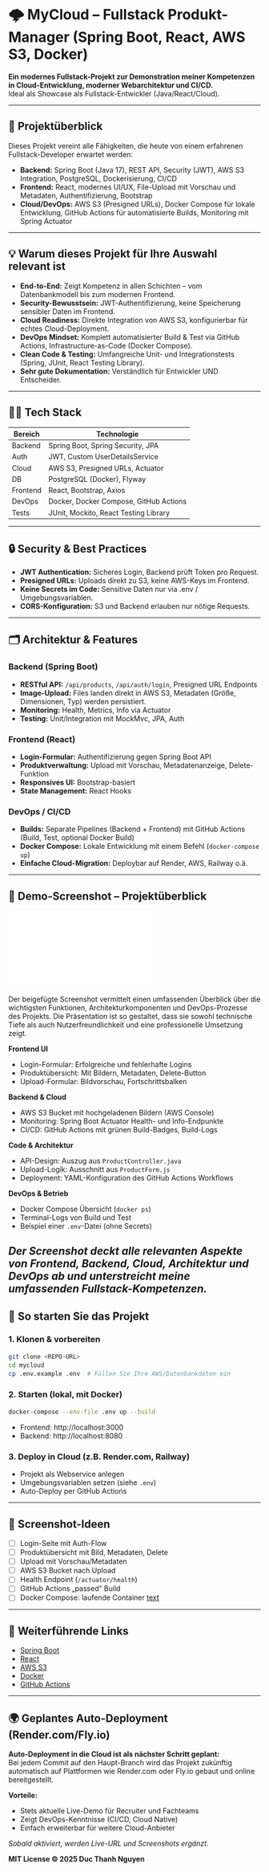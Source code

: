 # 🌩️ MyCloud – Fullstack Produkt-Manager (Spring Boot, React, AWS S3, Docker)

**Ein modernes Fullstack-Projekt zur Demonstration meiner Kompetenzen in Cloud-Entwicklung, moderner Webarchitektur und CI/CD.**  
Ideal als Showcase als Fullstack-Entwickler (Java/React/Cloud).

---

## 🚀 Projektüberblick

Dieses Projekt vereint alle Fähigkeiten, die heute von einem erfahrenen Fullstack-Developer erwartet werden:

- **Backend:** Spring Boot (Java 17), REST API, Security (JWT), AWS S3 Integration, PostgreSQL, Dockerisierung, CI/CD
- **Frontend:** React, modernes UI/UX, File-Upload mit Vorschau und Metadaten, Authentifizierung, Bootstrap
- **Cloud/DevOps:** AWS S3 (Presigned URLs), Docker Compose für lokale Entwicklung, GitHub Actions für automatisierte Builds, Monitoring mit Spring Actuator

---

## 💡 Warum dieses Projekt für Ihre Auswahl relevant ist

- **End-to-End:** Zeigt Kompetenz in allen Schichten – vom Datenbankmodell bis zum modernen Frontend.
- **Security-Bewusstsein:** JWT-Authentifizierung, keine Speicherung sensibler Daten im Frontend.
- **Cloud Readiness:** Direkte Integration von AWS S3, konfigurierbar für echtes Cloud-Deployment.
- **DevOps Mindset:** Komplett automatisierter Build & Test via GitHub Actions, Infrastructure-as-Code (Docker Compose).
- **Clean Code & Testing:** Umfangreiche Unit- und Integrationstests (Spring, JUnit, React Testing Library).
- **Sehr gute Dokumentation:** Verständlich für Entwickler UND Entscheider.

---

## 🧑‍💻 Tech Stack

| Bereich    | Technologie                         |
| ---------- | ----------------------------------- |
| Backend    | Spring Boot, Spring Security, JPA   |
| Auth       | JWT, Custom UserDetailsService      |
| Cloud      | AWS S3, Presigned URLs, Actuator    |
| DB         | PostgreSQL (Docker), Flyway         |
| Frontend   | React, Bootstrap, Axios             |
| DevOps     | Docker, Docker Compose, GitHub Actions |
| Tests      | JUnit, Mockito, React Testing Library |

---

## 🔒 Security & Best Practices

- **JWT Authentication:** Sicheres Login, Backend prüft Token pro Request.
- **Presigned URLs:** Uploads direkt zu S3, keine AWS-Keys im Frontend.
- **Keine Secrets im Code:** Sensitive Daten nur via .env / Umgebungsvariablen.
- **CORS-Konfiguration:** S3 und Backend erlauben nur nötige Requests.

---

## 🗂️ Architektur & Features

### Backend (Spring Boot)

- **RESTful API:** `/api/products`, `/api/auth/login`, Presigned URL Endpoints
- **Image-Upload:** Files landen direkt in AWS S3, Metadaten (Größe, Dimensionen, Typ) werden persistiert.
- **Monitoring:** Health, Metrics, Info via Actuator
- **Testing:** Unit/Integration mit MockMvc, JPA, Auth

### Frontend (React)

- **Login-Formular:** Authentifizierung gegen Spring Boot API
- **Produktverwaltung:** Upload mit Vorschau, Metadatenanzeige, Delete-Funktion
- **Responsives UI:** Bootstrap-basiert
- **State Management:** React Hooks

### DevOps / CI/CD

- **Builds:** Separate Pipelines (Backend + Frontend) mit GitHub Actions (Build, Test, optional Docker Build)
- **Docker Compose:** Lokale Entwicklung mit einem Befehl (`docker-compose up`)
- **Einfache Cloud-Migration:** Deploybar auf Render, AWS, Railway o.ä.

---
## 📝 Demo-Screenshot – Projektüberblick

![Demo UI](./access/scrennshot/demo-screenshot.pdf)

Der beigefügte Screenshot vermittelt einen umfassenden Überblick über die wichtigsten Funktionen, Architekturkomponenten und DevOps-Prozesse des Projekts. Die Präsentation ist so gestaltet, dass sie sowohl technische Tiefe als auch Nutzerfreundlichkeit und eine professionelle Umsetzung zeigt.

**Frontend UI**
- Login-Formular: Erfolgreiche und fehlerhafte Logins
- Produktübersicht: Mit Bildern, Metadaten, Delete-Button
- Upload-Formular: Bildvorschau, Fortschrittsbalken

**Backend & Cloud**
- AWS S3 Bucket mit hochgeladenen Bildern (AWS Console)
- Monitoring: Spring Boot Actuator Health- und Info-Endpunkte
- CI/CD: GitHub Actions mit grünen Build-Badges, Build-Logs

**Code & Architektur**
- API-Design: Auszug aus `ProductController.java`
- Upload-Logik: Ausschnitt aus `ProductForm.js`
- Deployment: YAML-Konfiguration des GitHub Actions Workflows

**DevOps & Betrieb**
- Docker Compose Übersicht (`docker ps`)
- Terminal-Logs von Build und Test
- Beispiel einer `.env`-Datei (ohne Secrets)

*Der Screenshot deckt alle relevanten Aspekte von Frontend, Backend, Cloud, Architektur und DevOps ab und unterstreicht meine umfassenden Fullstack-Kompetenzen.*
---

## 🏁 So starten Sie das Projekt

### 1. Klonen & vorbereiten

```bash
git clone <REPO-URL>
cd mycloud
cp .env.example .env  # Füllen Sie Ihre AWS/Datenbankdaten ein
```

### 2. Starten (lokal, mit Docker)

```bash
docker-compose --env-file .env up --build
```
- Frontend: http://localhost:3000
- Backend: http://localhost:8080

### 3. Deploy in Cloud (z.B. Render.com, Railway)

- Projekt als Webservice anlegen
- Umgebungsvariablen setzen (siehe `.env`)
- Auto-Deploy per GitHub Actions

---

## 📸 Screenshot-Ideen

- [ ] Login-Seite mit Auth-Flow
- [ ] Produktübersicht mit Bild, Metadaten, Delete
- [ ] Upload mit Vorschau/Metadaten
- [ ] AWS S3 Bucket nach Upload
- [ ] Health Endpoint (`/actuator/health`)
- [ ] GitHub Actions „passed“ Build
- [ ] Docker Compose: laufende Container
[text](access/scrennshot/demo-screenshot.pdf)

---

## 📄 Weiterführende Links

- [Spring Boot](https://spring.io/projects/spring-boot)
- [React](https://react.dev/)
- [AWS S3](https://aws.amazon.com/s3/)
- [Docker](https://www.docker.com/)
- [GitHub Actions](https://github.com/features/actions)

---

## 🌍 Geplantes Auto-Deployment (Render.com/Fly.io)

**Auto-Deployment in die Cloud ist als nächster Schritt geplant:**  
Bei jedem Commit auf den Haupt-Branch wird das Projekt zukünftig automatisch auf Plattformen wie Render.com oder Fly.io gebaut und online bereitgestellt.

**Vorteile:**  
- Stets aktuelle Live-Demo für Recruiter und Fachteams
- Zeigt DevOps-Kenntnisse (CI/CD, Cloud Native)
- Einfach erweiterbar für weitere Cloud-Anbieter

*Sobald aktiviert, werden Live-URL und Screenshots ergänzt.*

**MIT License © 2025 Duc Thanh Nguyen**